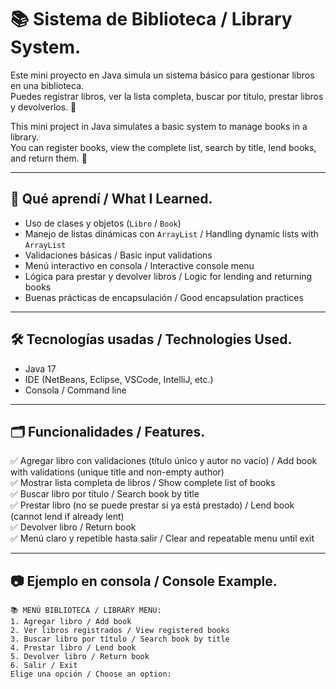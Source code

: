 # 📚 Sistema de Biblioteca / Library System.

Este mini proyecto en Java simula un sistema básico para gestionar libros en una biblioteca.  
Puedes registrar libros, ver la lista completa, buscar por título, prestar libros y devolverlos. 🚀

This mini project in Java simulates a basic system to manage books in a library.  
You can register books, view the complete list, search by title, lend books, and return them. 🚀

---

## 🧠 Qué aprendí / What I Learned.

- Uso de clases y objetos (`Libro` / `Book`)  
- Manejo de listas dinámicas con `ArrayList` / Handling dynamic lists with `ArrayList`  
- Validaciones básicas / Basic input validations  
- Menú interactivo en consola / Interactive console menu  
- Lógica para prestar y devolver libros / Logic for lending and returning books  
- Buenas prácticas de encapsulación / Good encapsulation practices

---

## 🛠️ Tecnologías usadas / Technologies Used.

- Java 17  
- IDE (NetBeans, Eclipse, VSCode, IntelliJ, etc.)  
- Consola / Command line

---

## 🗂️ Funcionalidades / Features.

✅ Agregar libro con validaciones (título único y autor no vacío) / Add book with validations (unique title and non-empty author)  
✅ Mostrar lista completa de libros / Show complete list of books  
✅ Buscar libro por título / Search book by title  
✅ Prestar libro (no se puede prestar si ya está prestado) / Lend book (cannot lend if already lent)  
✅ Devolver libro / Return book  
✅ Menú claro y repetible hasta salir / Clear and repeatable menu until exit

---

## 📷 Ejemplo en consola / Console Example.

```text
📚 MENÚ BIBLIOTECA / LIBRARY MENU:
1. Agregar libro / Add book
2. Ver libros registrados / View registered books
3. Buscar libro por título / Search book by title
4. Prestar libro / Lend book
5. Devolver libro / Return book
6. Salir / Exit
Elige una opción / Choose an option:
